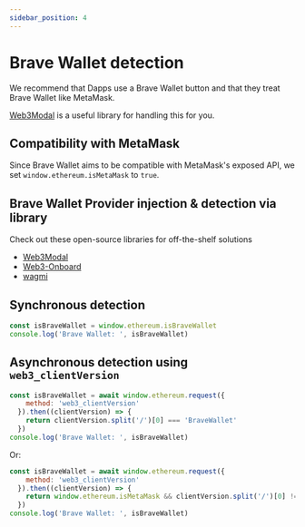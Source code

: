 ```yaml
---
sidebar_position: 4
---
```


# Brave Wallet detection

We recommend that Dapps use a Brave Wallet button and that they treat Brave Wallet like MetaMask. 

[Web3Modal](https://github.com/Web3Modal/web3modal) is a useful library for handling this for you.

## Compatibility with MetaMask

Since Brave Wallet aims to be compatible with MetaMask's exposed API, we set `window.ethereum.isMetaMask` to `true`.

## Brave Wallet Provider injection & detection via library

Check out these open-source libraries for off-the-shelf solutions

- [Web3Modal](https://github.com/Web3Modal/web3modal)
- [Web3-Onboard](https://github.com/blocknative/web3-onboard)
- [wagmi](https://github.com/tmm/wagmi)


## Synchronous detection

```js
const isBraveWallet = window.ethereum.isBraveWallet
console.log('Brave Wallet: ', isBraveWallet)
```

## Asynchronous detection using `web3_clientVersion`

```js
const isBraveWallet = await window.ethereum.request({
    method: 'web3_clientVersion'
  }).then((clientVersion) => {
    return clientVersion.split('/')[0] === 'BraveWallet'
  })
console.log('Brave Wallet: ', isBraveWallet)
```

Or:

```js
const isBraveWallet = await window.ethereum.request({
    method: 'web3_clientVersion'
  }).then((clientVersion) => {
    return window.ethereum.isMetaMask && clientVersion.split('/')[0] !== 'MetaMask'
  })
console.log('Brave Wallet: ', isBraveWallet)
```
